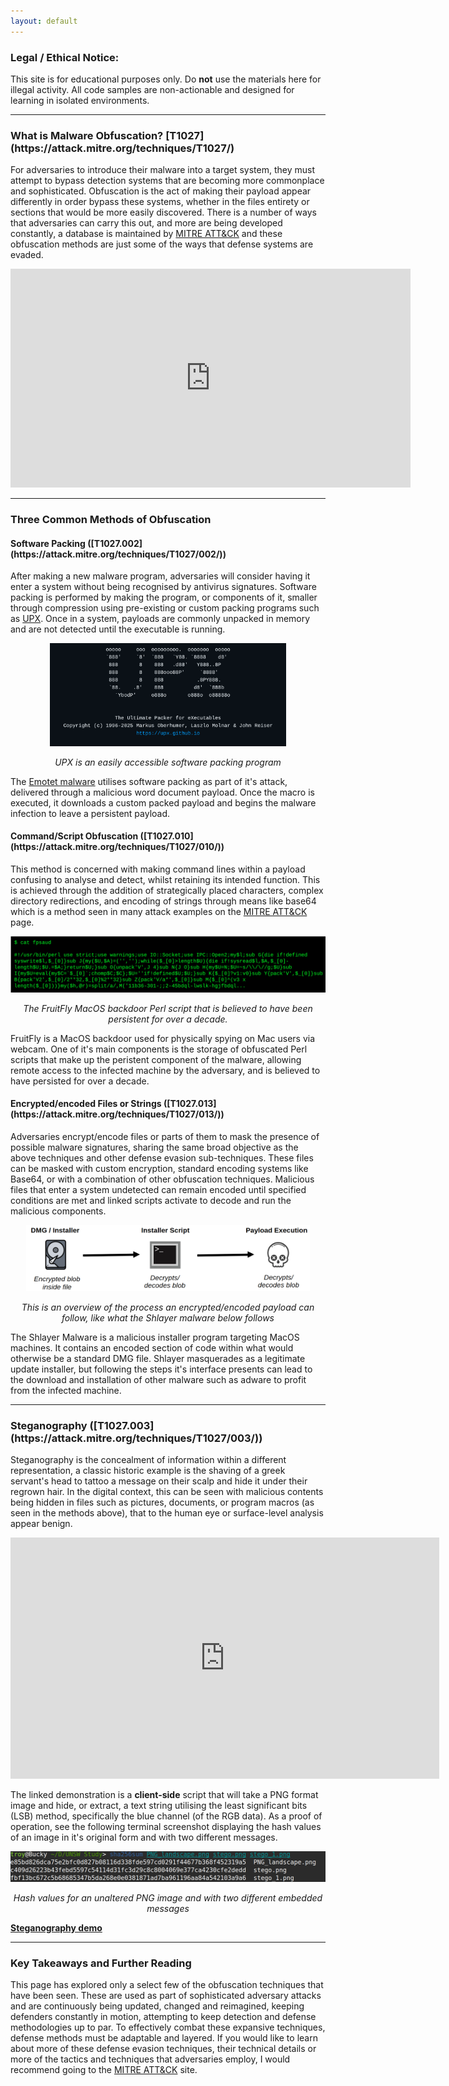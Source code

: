 ```yaml
---
layout: default
---
```


<h3>Legal / Ethical Notice:</h3>  

This site is for educational purposes only. Do **not** use the materials here for illegal activity. All code samples are non-actionable and designed for learning in isolated environments.

***

<h3>What is Malware Obfuscation? [T1027](https://attack.mitre.org/techniques/T1027/)</h3>

For adversaries to introduce their malware into a target system, they must attempt to bypass detection systems that are becoming more commonplace and sophisticated. Obfuscation is the act of making their payload appear differently in order bypass these systems, whether in the files entirety or sections that would be more easily discovered. There is a number of ways that adversaries can carry this out, and more are being developed constantly, a database is maintained by [MITRE ATT&CK](https://attack.mitre.org/techniques/T1027/) and these obfuscation methods are just some of the ways that defense systems are evaded.  

<iframe width="640" height="350" src="https://www.youtube.com/embed/g7JGpI6QzxA" title="What is Obfuscation?" frameborder="0" allow="accelerometer; autoplay; clipboard-write; encrypted-media; gyroscope; picture-in-picture; web-share" referrerpolicy="strict-origin-when-cross-origin" allowfullscreen></iframe>


***

<h3>Three Common Methods of Obfuscation</h3>

<h4>Software Packing ([T1027.002](https://attack.mitre.org/techniques/T1027/002/))</h4>

After making a new malware program, adversaries will consider having it enter a system without being recognised by antivirus signatures. Software packing is performed by making the program, or components of it, smaller through compression using pre-existing or custom packing programs such as [UPX](https://upx.github.io/). Once in a system, payloads are commonly unpacked in memory and are not detected until the executable is running.

<div style="text-align: center;">
  <img src="./images/UPX.png" alt="UPX image missing" height="75%" width="75%">
  <p><em>UPX is an easily accessible software packing program</em></p>
</div>

The [Emotet malware](https://www.fortinet.com/blog/threat-research/deep-dive-into-emotet-malware) utilises software packing as part of it's attack, delivered through a malicious word document payload. Once the macro is executed, it downloads a custom packed payload and begins the malware infection to leave a persistent payload.

<h4>Command/Script Obfuscation ([T1027.010](https://attack.mitre.org/techniques/T1027/010/))</h4>

This method is concerned with making command lines within a payload confusing to analyse and detect, whilst retaining its intended function. This is achieved through the addition of strategically placed characters, complex directory redirections, and encoding of strings through means like base64 which is a method seen in many attack examples on the [MITRE ATT&CK](https://attack.mitre.org/techniques/T1027/010/) page.

<div style="text-align: center;">
  <img src="./images/fruitfly_perl.png" alt="FruitFly Perl script image missing" height="100%" width="100%">
  <p><em>The FruitFly MacOS backdoor Perl script that is believed to have been persistent for over a decade.</em></p>
</div>

FruitFly is a MacOS backdoor used for physically spying on Mac users via webcam. One of it's main components is the storage of obfuscated Perl scripts that make up the peristent component of the malware, allowing remote access to the infected machine by the adversary, and is believed to have persisted for over a decade.

<h4>Encrypted/encoded Files or Strings ([T1027.013](https://attack.mitre.org/techniques/T1027/013/))</h4>

Adversaries encrypt/encode files or parts of them to mask the presence of possible malware signatures, sharing the same broad objective as the above techniques and other defense evasion sub-techniques. These files can be masked with custom encryption, standard encoding systems like Base64, or with a combination of other obfuscation techniques. Malicious files that enter a system undetected can remain encoded until specified conditions are met and linked scripts activate to decode and run the malicious components.

<div style="text-align: center;">
  <img src="./images/shlayer.png" alt="encrypted/encoded payload delivery image missing" height="90%" width="90%">
  <p><em>This is an overview of the process an encrypted/encoded payload can follow, like what the Shlayer malware below follows</em></p>
</div>

The Shlayer Malware is a malicious installer program targeting MacOS machines. It contains an encoded section of code within what would otherwise be a standard DMG file. Shlayer masquerades as a legitimate update installer, but following the steps it's interface presents can lead to the download and installation of other malware such as adware to profit from the infected machine.


***

<h3>Steganography ([T1027.003](https://attack.mitre.org/techniques/T1027/003/))</h3>

Steganography is the concealment of information within a different representation, a classic historic example is the shaving of a greek servant's head to tattoo a message on their scalp and hide it under their regrown hair. In the digital context, this can be seen with malicious contents being hidden in files such as pictures, documents, or program macros (as seen in the methods above), that to the human eye or surface-level analysis appear benign.

<iframe width="686" height="386" src="https://www.youtube.com/embed/TWEXCYQKyDc" title="Secrets Hidden in Images (Steganography) - Computerphile" frameborder="0" allow="accelerometer; autoplay; clipboard-write; encrypted-media; gyroscope; picture-in-picture; web-share" referrerpolicy="strict-origin-when-cross-origin" allowfullscreen></iframe>


The linked demonstration is a **client-side** script that will take a PNG format image and hide, or extract, a text string utilising the least significant bits (LSB) method, specifically the blue channel (of the RGB data). As a proof of operation, see the following terminal screenshot displaying the hash values of an image in it's original form and with two different messages.

<div style="text-align: center;">
  <img src="./images/hashes.png" alt="hash values image missing" height="100%" width="100%"><p><em>Hash values for an unaltered PNG image and with two different embedded messages</em></p>
</div>


**[Steganography demo](https://gutbug.github.io/SecPrin-obfuscation-research-project/demo/stego.html)**

***

<h3>Key Takeaways and Further Reading</h3>

This page has explored only a select few of the obfuscation techniques that have been seen. These are used as part of sophisticated adversary attacks and are continuously being updated, changed and reimagined, keeping defenders constantly in motion, attempting to keep detection and defense methodologies up to par. To effectively combat these expansive techniques, defense methods must be adaptable and layered. If you would like to learn about more of these defense evasion techniques, their technical details or more of the tactics and techniques that adversaries employ, I would recommend going to the [MITRE ATT&CK](https://attack.mitre.org/) site. 
